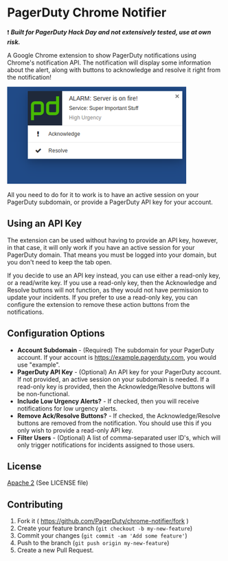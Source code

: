 # PagerDuty Chrome Notifier
:exclamation: **_Built for PagerDuty Hack Day and not extensively tested, use at own risk._**

A Google Chrome extension to show PagerDuty notifications using Chrome's notification API. The notification will display some information about the alert, along with buttons to acknowledge and resolve it right from the notification!

![An example of the notifications.](example.png)

All you need to do for it to work is to have an active session on your PagerDuty subdomain, or provide a PagerDuty API key for your account.

## Using an API Key
The extension can be used without having to provide an API key, however, in that case, it will only work if you have an active session for your PagerDuty domain. That means you must be logged into your domain, but you don't need to keep the tab open.

If you decide to use an API key instead, you can use either a read-only key, or a read/write key. If you use a read-only key, then the Acknowledge and Resolve buttons will not function, as they would not have permission to update your incidents. If you prefer to use a read-only key, you can configure the extension to remove these action buttons from the notifications.

## Configuration Options

* **Account Subdomain** - (Required) The subdomain for your PagerDuty account. If your account is https://example.pagerduty.com, you would use "example".
* **PagerDuty API Key** - (Optional) An API key for your PagerDuty account. If not provided, an active session on your subdomain is needed. If a read-only key is provided, then the Acknowledge/Resolve buttons will be non-functional.
* **Include Low Urgency Alerts?** - If checked, then you will receive notifications for low urgency alerts.
* **Remove Ack/Resolve Buttons?** - If checked, the Acknowledge/Resolve buttons are removed from the notification. You should use this if you only wish to provide a read-only API key.
* **Filter Users** - (Optional) A list of comma-separated user ID's, which will only trigger notifications for incidents assigned to those users.

## License
[Apache 2](http://www.apache.org/licenses/LICENSE-2.0) (See LICENSE file)

## Contributing
1. Fork it ( https://github.com/PagerDuty/chrome-notifier/fork )
2. Create your feature branch (`git checkout -b my-new-feature`)
3. Commit your changes (`git commit -am 'Add some feature'`)
4. Push to the branch (`git push origin my-new-feature`)
5. Create a new Pull Request.
